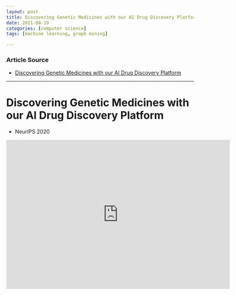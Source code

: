 ```yaml
---
layout: post
title: Discovering Genetic Medicines with our AI Drug Discovery Platform
date: 2021-08-19
categories: [computer science]
tags: [machine learning, graph mining]

---
```


### Article Source

* [Discovering Genetic Medicines with our AI Drug Discovery Platform](https://www.youtube.com/watch?v=_uo5fEjrNyU)


---

# Discovering Genetic Medicines with our AI Drug Discovery Platform

* NeurIPS 2020


<iframe width="600" height="400" src="https://www.youtube.com/embed/_uo5fEjrNyU" title="YouTube video player" frameborder="0" allow="accelerometer; autoplay; clipboard-write; encrypted-media; gyroscope; picture-in-picture" allowfullscreen></iframe>
